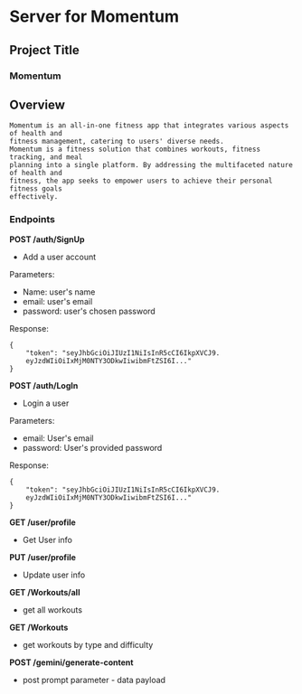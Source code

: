 # Server for Momentum

## Project Title
### Momentum
	
## Overview
	Momentum is an all-in-one fitness app that integrates various aspects of health and 
	fitness management, catering to users' diverse needs.
	Momentum is a fitness solution that combines workouts, fitness tracking, and meal 
	planning into a single platform. By addressing the multifaceted nature of health and 
	fitness, the app seeks to empower users to achieve their personal fitness goals 
	effectively.


### Endpoints

**POST /auth/SignUp**

- Add a user account 

Parameters: 
- Name: user's name
- email: user's email
- password: user's chosen password

Response:
```
{
    "token": "seyJhbGciOiJIUzI1NiIsInR5cCI6IkpXVCJ9.
    eyJzdWIiOiIxMjM0NTY3ODkwIiwibmFtZSI6I..."
}
```

**POST /auth/LogIn**

- Login a user

Parameters:
- email: User's email
- password: User's provided password

Response:
```
{
    "token": "seyJhbGciOiJIUzI1NiIsInR5cCI6IkpXVCJ9.
    eyJzdWIiOiIxMjM0NTY3ODkwIiwibmFtZSI6I..."
}
```

**GET /user/profile**

- Get User info

**PUT /user/profile**

- Update user info

**GET /Workouts/all**

- get all workouts

**GET /Workouts**

- get workouts by type and difficulty 

**POST /gemini/generate-content**

- post prompt parameter - data payload



